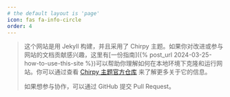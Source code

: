 ```yaml
---
# the default layout is 'page'
icon: fas fa-info-circle
order: 4
---
```


> 
> 这个网站是用 Jekyll 构建，并且采用了 Chirpy 主题。如果你对改进或参与网站的文档贡献感兴趣，这里有[一份指南]({% post_url 2024-03-25-how-to-use-this-site %})可以帮助你理解如何在本地环境下克隆和运行网站。你可以通过查看 [Chirpy 主题官方仓库](https://github.com/cotes2020/jekyll-theme-chirpy) 来了解更多关于它的信息。
>
> 如果想参与协作，可以通过 GitHub 提交 Pull Request。
>
